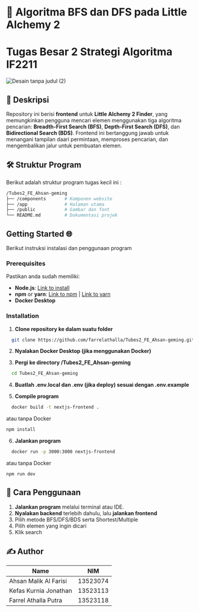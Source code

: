 # 🧪 Algoritma BFS dan DFS pada Little Alchemy 2
# Tugas Besar 2 Strategi Algoritma IF2211

![Desain tanpa judul (2)](https://github.com/user-attachments/assets/9083415c-4e4d-40bb-9dde-8ca4ebbc9138)


## 📌 Deskripsi  
Repository ini berisi **frontend** untuk **Little Alchemy 2 Finder**, yang memungkinkan pengguna mencari elemen menggunakan tiga algoritma pencarian: **Breadth-First Search (BFS)**, **Depth-First Search (DFS)**, dan **Bidirectional Search (BDS)**. Frontend ini bertanggung jawab untuk menangani tampilan daari permintaan, memproses pencarian, dan mengembalikan jalur untuk pembuatan elemen.

## 🛠 Struktur Program
Berikut adalah struktur program tugas kecil ini :
```sh
/Tubes2_FE_Ahsan-geming
├── /components       # Komponen website
├── /app              # Halaman utama
├── /public           # Gambar dan font
└── README.md         # Dokumentasi projek
```

## Getting Started 🌐
Berikut instruksi instalasi dan penggunaan program

### Prerequisites

Pastikan anda sudah memiliki:
- **Node.js**: [Link to install](https://nodejs.org/)
- **npm** or **yarn**: [Link to npm](https://www.npmjs.com/get-npm) | [Link to yarn](https://classic.yarnpkg.com/en/docs/install/)
- **Docker Desktop**

### Installation
1. **Clone repository ke dalam suatu folder**

```bash
  git clone https://github.com/farrelathalla/Tubes2_FE_Ahsan-geming.git
```

2. **Nyalakan Docker Desktop (jika menggunakan Docker)**

3. **Pergi ke directory /Tubes2_FE_Ahsan-geming**

```bash
  cd Tubes2_FE_Ahsan-geming
```

4. **Buatlah .env.local dan .env (jika deploy) sesuai dengan .env.example**

5. **Compile program**

```bash
  docker build -t nextjs-frontend .
```

atau tanpa Docker
```bash
npm install
```

6. **Jalankan program**

```bash
  docker run -p 3000:3000 nextjs-frontend
```

atau tanpa Docker

```bash
npm run dev
```

## **📌 Cara Penggunaan**

1. **Jalankan program** melalui terminal atau IDE.
2. **Nyalakan backend** terlebih dahulu, lalu **jalankan frontend**
3. Pilih metode BFS/DFS/BDS serta Shortest/Multiple
4. Pilih elemen yang ingin dicari
5. Klik search

## **✍️ Author**
| Name                              | NIM        |
|-----------------------------------|------------|
| Ahsan Malik Al Farisi             | 13523074   |
| Kefas Kurnia Jonathan             | 13523113   |
| Farrel Athalla Putra              | 13523118   |
